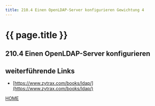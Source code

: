 ```yaml
---
title: 210.4 Einen OpenLDAP-Server konfigurieren Gewichtung 4
---
```


# {{ page.title }}

## 210.4 Einen OpenLDAP-Server konfigurieren

## weiterführende Links

- [https://www.zytrax.com/books/ldap/](https://www.zytrax.com/books/ldap/)

[HOME](./)
